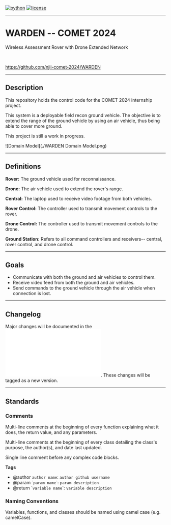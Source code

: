 [![python](https://img.shields.io/badge/python-3.10-blue.svg?style=flat&logo=python&logoColor=blue)](https://pypi.org/project/cookiecutter/)
[![license](https://img.shields.io/badge/license-mit-green.svg?logo=cachet&style=flat&logoColor=green)](https://choosealicense.com/licenses/)

---

# WARDEN -- COMET 2024
Wireless Assessment Rover with Drone Extended Network

</br>

https://github.com/njii-comet-2024/WARDEN

---

## Description

This repository holds the control code for the COMET 2024 internship project. 


This system is a deployable field recon ground vehicle. The objective is to extend the range of the ground vehicle by using an air vehicle, thus being able to cover more ground. 


This project is still a work in progress. 

![Domain Model](./WARDEN Domain Model.png)

---

## Definitions

**Rover:** The ground vehicle used for reconnaissance.


**Drone:** The air vehicle used to extend the rover's range.


**Central:** The laptop used to receive video footage from both vehicles.


**Rover Control:** The controller used to transmit movement controls to the rover.


**Drone Control:** The controller used to transmit movement controls to the drone.


**Ground Station:** Refers to all command controllers and receivers-- central, rover control, and drone control.

---

## Goals

- Communicate with both the ground and air vehicles to control them.
- Receive video feed from both the ground and air vehicles.
- Send commands to the ground vehicle through the air vehicle when connection is lost.

---

## Changelog

Major changes will be documented in the ![Changelog](docs/about/changelog.md). These changes will be tagged as a new version.

---

## Standards

### Comments

Multi-line comments at the beginning of every function explaining what it does, the return value, and any parameters.


Multi-line comments at the beginning of every class detailing the class's purpose, the author(s), and date last updated.


Single line comment before any complex code blocks.


**Tags**

- @author `author name`: `author github username`
- @param \``param name`\`: `param description`
- @return \``variable name`\`: `variable description`

### Naming Conventions

Variables, functions, and classes should be named using camel case (e.g. camelCase).